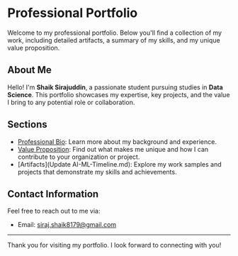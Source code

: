# Professional Portfolio

Welcome to my professional portfolio. Below you'll find a collection of my work, including detailed artifacts, a summary of my skills, and my unique value proposition.

## About Me
Hello! I'm **Shaik Sirajuddin**, a passionate student pursuing studies in **Data Science**. This portfolio showcases my expertise, key projects, and the value I bring to any potential role or collaboration.

## Sections

- [Professional Bio](bio/professional-bio.md): Learn more about my background and experience.
- [Value Proposition](value-proposition/value-proposition.md): Find out what makes me unique and how I can contribute to your organization or project.
- [Artifacts](Update AI-ML-Timeline.md): Explore my work samples and projects that demonstrate my skills and achievements.

## Contact Information
Feel free to reach out to me via:
- Email: [siraj.shaik8179@gmail.com](mailto:siraj.shaik8179@gmail.com)


---

Thank you for visiting my portfolio. I look forward to connecting with you!
